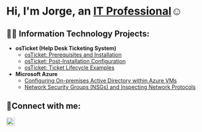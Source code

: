 <h1>Hi, I'm Jorge, an <a href="https://www.linkedin.com/in/jorge-echevarria/">IT Professional</a>☺</h1>

<h2>👨‍💻 Information Technology Projects:</h2>

- <b>osTicket (Help Desk Ticketing System)</b>
  - [osTicket: Prerequisites and Installation](https://github.com/jorgeechevarria/osticket-prereqs)
  - [osTicket: Post-Installation Configuration](https://github.com/jorgeechevarria/post-install-config)
  - [osTicket: Ticket Lifecycle Examples](https://github.com/jorgeechevarria/ticket-lifecycle)
- <b>Microsoft Azure</b>
  - [Configuring On-premises Active Directory within Azure VMs](https://github.com/jorgeechevarria/configure-ad)
  - [Network Security Groups (NSGs) and Inspecting Network Protocols](https://github.com/jorgeechevarria/azure-network-protocols)

<h2>🤳Connect with me:</h2>

[<img align="left" alt="https://www.linkedin.com/in/jorge-echevarria/" width="22px" src="https://cdn.jsdelivr.net/npm/simple-icons@v3/icons/linkedin.svg" />][linkedin]

[linkedin]: https://www.linkedin.com/in/jorge-echevarria/
